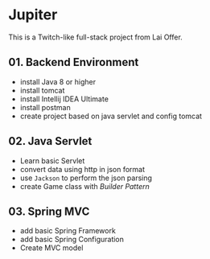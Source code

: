# Jupiter

This is a Twitch-like full-stack project from Lai Offer.

## 01. Backend Environment
- install Java 8 or higher
- install tomcat
- install Intellij IDEA Ultimate
- install postman
- create project based on java servlet and config tomcat

## 02. Java Servlet
- Learn basic Servlet
- convert data using http in json format
- use `Jackson` to perform the json parsing
- create Game class with _Builder Pattern_

## 03. Spring MVC
- add basic Spring Framework
- add basic Spring Configuration
- Create MVC model